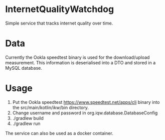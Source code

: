 # InternetQualityWatchdog
Simple service that tracks internet quality over time.

# Data
Currently the Ookla speedtest binary is used for the download/upload measurement. This information
is deserialised into a DTO and stored in a MySQL database.

# Usage
1. Put the Ookla speedtest https://www.speedtest.net/apps/cli binary into the
src/main/kotlin/ikw/bin directory.
2. Change username and password in org.iqw.database.DatabaseConfig
3. ./gradlew build
4. ./gradlew run

The service can also be used as a docker container.
